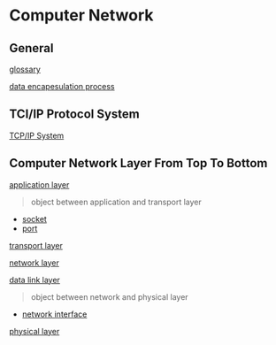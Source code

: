# Computer Network

## General

[glossary](computer-network-general-glossary.md)

[data encapesulation process](computer-network-encapsulation.md)

## TCI/IP Protocol System

[TCP/IP System](tcp-ip-protocol-system.md)

## Computer Network Layer From Top To Bottom

[application layer](computer-network-application-layer.md)

> object between application and transport layer

- [socket](computer-network-socket.md)
- [port](network-port.md)

[transport layer](computer-network-transport-layer.md)

[network layer](computer-network-network-layer.md)

[data link layer](computer-network-data-link-layer.md)

> object between network and physical layer

- [network interface](computer-network-network-interface.md)

[physical layer](computer-network-physical-layer.md)
